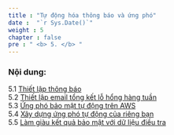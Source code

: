 ```yaml
---
title : "Tự động hóa thông báo và ứng phó"
date :  "`r Sys.Date()`" 
weight : 5 
chapter : false
pre : " <b> 5. </b> "
---
```


### Nội dung:

5.1 [Thiết lập thông báo](./5.1/)\
5.2 [Thiết lập email tổng kết lỗ hổng hàng tuần](./5.2/)\
5.3 [Ứng phó bảo mật tự động trên AWS](./5.3)\
5.4 [Xây dựng ứng phó tự động của riêng bạn](./5.4)\
5.5 [Làm giàu kết quả bảo mật với dữ liệu điều tra](./5.5)
